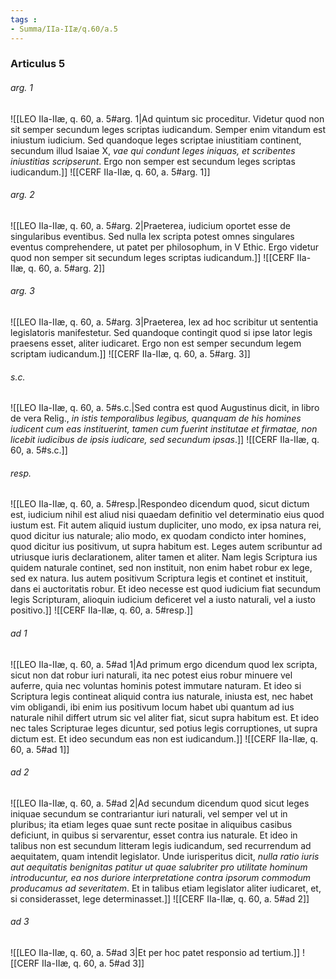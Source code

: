 ```yaml
---
tags : 
- Summa/IIa-IIæ/q.60/a.5
---
```


### Articulus 5

###### arg. 1
![[LEO IIa-IIæ, q. 60, a. 5#arg. 1|Ad quintum sic proceditur. Videtur quod non sit semper secundum leges scriptas iudicandum. Semper enim vitandum est iniustum iudicium. Sed quandoque leges scriptae iniustitiam continent, secundum illud Isaiae X, *vae qui condunt leges iniquas, et scribentes iniustitias scripserunt*. Ergo non semper est secundum leges scriptas iudicandum.]]
![[CERF IIa-IIæ, q. 60, a. 5#arg. 1]]

###### arg. 2
![[LEO IIa-IIæ, q. 60, a. 5#arg. 2|Praeterea, iudicium oportet esse de singularibus eventibus. Sed nulla lex scripta potest omnes singulares eventus comprehendere, ut patet per philosophum, in V Ethic. Ergo videtur quod non semper sit secundum leges scriptas iudicandum.]]
![[CERF IIa-IIæ, q. 60, a. 5#arg. 2]]

###### arg. 3
![[LEO IIa-IIæ, q. 60, a. 5#arg. 3|Praeterea, lex ad hoc scribitur ut sententia legislatoris manifestetur. Sed quandoque contingit quod si ipse lator legis praesens esset, aliter iudicaret. Ergo non est semper secundum legem scriptam iudicandum.]]
![[CERF IIa-IIæ, q. 60, a. 5#arg. 3]]

###### s.c.
![[LEO IIa-IIæ, q. 60, a. 5#s.c.|Sed contra est quod Augustinus dicit, in libro de vera Relig., *in istis temporalibus legibus, quanquam de his homines iudicent cum eas instituerint, tamen cum fuerint institutae et firmatae, non licebit iudicibus de ipsis iudicare, sed secundum ipsas*.]]
![[CERF IIa-IIæ, q. 60, a. 5#s.c.]]

###### resp.
![[LEO IIa-IIæ, q. 60, a. 5#resp.|Respondeo dicendum quod, sicut dictum est, iudicium nihil est aliud nisi quaedam definitio vel determinatio eius quod iustum est. Fit autem aliquid iustum dupliciter, uno modo, ex ipsa natura rei, quod dicitur ius naturale; alio modo, ex quodam condicto inter homines, quod dicitur ius positivum, ut supra habitum est. Leges autem scribuntur ad utriusque iuris declarationem, aliter tamen et aliter. Nam legis Scriptura ius quidem naturale continet, sed non instituit, non enim habet robur ex lege, sed ex natura. Ius autem positivum Scriptura legis et continet et instituit, dans ei auctoritatis robur. Et ideo necesse est quod iudicium fiat secundum legis Scripturam, alioquin iudicium deficeret vel a iusto naturali, vel a iusto positivo.]]
![[CERF IIa-IIæ, q. 60, a. 5#resp.]]

###### ad 1
![[LEO IIa-IIæ, q. 60, a. 5#ad 1|Ad primum ergo dicendum quod lex scripta, sicut non dat robur iuri naturali, ita nec potest eius robur minuere vel auferre, quia nec voluntas hominis potest immutare naturam. Et ideo si Scriptura legis contineat aliquid contra ius naturale, iniusta est, nec habet vim obligandi, ibi enim ius positivum locum habet ubi quantum ad ius naturale nihil differt utrum sic vel aliter fiat, sicut supra habitum est. Et ideo nec tales Scripturae leges dicuntur, sed potius legis corruptiones, ut supra dictum est. Et ideo secundum eas non est iudicandum.]]
![[CERF IIa-IIæ, q. 60, a. 5#ad 1]]

###### ad 2
![[LEO IIa-IIæ, q. 60, a. 5#ad 2|Ad secundum dicendum quod sicut leges iniquae secundum se contrariantur iuri naturali, vel semper vel ut in pluribus; ita etiam leges quae sunt recte positae in aliquibus casibus deficiunt, in quibus si servarentur, esset contra ius naturale. Et ideo in talibus non est secundum litteram legis iudicandum, sed recurrendum ad aequitatem, quam intendit legislator. Unde iurisperitus dicit, *nulla ratio iuris aut aequitatis benignitas patitur ut quae salubriter pro utilitate hominum introducuntur, ea nos duriore interpretatione contra ipsorum commodum producamus ad severitatem*. Et in talibus etiam legislator aliter iudicaret, et, si considerasset, lege determinasset.]]
![[CERF IIa-IIæ, q. 60, a. 5#ad 2]]

###### ad 3
![[LEO IIa-IIæ, q. 60, a. 5#ad 3|Et per hoc patet responsio ad tertium.]]
![[CERF IIa-IIæ, q. 60, a. 5#ad 3]]

